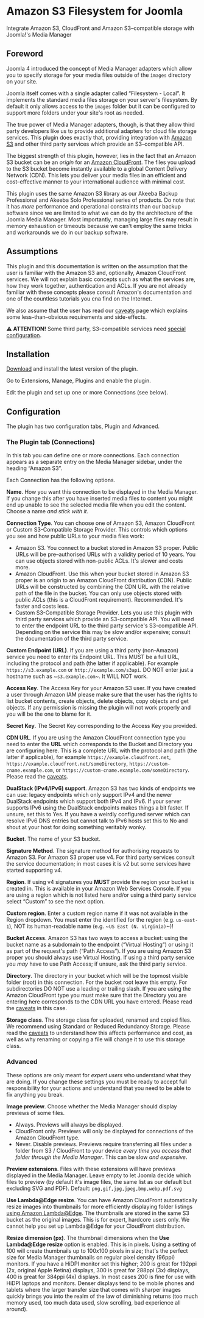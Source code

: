 # Amazon S3 Filesystem for Joomla

Integrate Amazon S3, CloudFront and Amazon S3–compatible storage with Joomla!'s Media Manager

## Foreword

Joomla 4 introduced the concept of Media Manager adapters which allow you to specify storage for your media files outside of the `images` directory on your site.

Joomla itself comes with a single adapter called “Filesystem - Local”. It implements the standard media files storage on your server's filesystem. By default it only allows access to the `images` folder but it can be configured to support more folders under your site's root as needed.

The true power of Media Manager adapters, though, is that they allow third party developers like us to provide additional adapters for cloud file storage services. This plugin does exactly that, providing integration with [Amazon S3](https://aws.amazon.com/s3/?nc2=h_ql_prod_st_s3) and other third party services which provide an S3–compatible API.

The biggest strength of this plugin, however, lies in the fact that an Amazon S3 bucket can be an _origin_ for an [Amazon CloudFront](https://aws.amazon.com/cloudfront/?nc2=h_ql_prod_nt_cf). The files you upload to the S3 bucket become instantly available to a global Content Delivery Network (CDN). This lets you deliver your media files in an efficient and cost–effective manner to your international audience with minimal cost.

This plugin uses the same Amazon S3 library as our Akeeba Backup Professional and Akeeba Solo Professional series of products. Do note that it has _more_ performance and operational constraints than our backup software since we are limited to what we can do by the architecture of the Joomla Media Manager. Most importantly, managing large files may result in memory exhaustion or timeouts because we can't employ the same tricks and workarounds we do in our backup software.

## Assumptions

This plugin and this documentation is written on the assumption that the user is familiar with the Amazon S3 and, optionally, Amazon CloudFront services. We will not explain basic concepts such as what the services are, how they work together, authentication and ACLs. If you are not already familiar with these concepts please consult Amazon's documentation and one of the countless tutorials you cna find on the Internet.

We also assume that the user has read our [caveats](caveats.md) page which explains some less–than–obvious requirements and side-effects.

**⚠️ ATTENTION!** Some third party, S3-compatible services need [special configuration](3pd-config.md).

## Installation

[Download](https://github.com/akeeba/plg_filesystem_s3/releases) and install the latest version of the plugin.

Go to Extensions, Manage, Plugins and enable the plugin.

Edit the plugin and set up one or more Connections (see below). 

## Configuration

The plugin has two configuration tabs, Plugin and Advanced.

### The Plugin tab (Connections)

In this tab you can define one or more connections. Each connection appears as a separate entry on the Media Manager sidebar, under the heading “Amazon S3”. 

Each Connection has the following options.

**Name**. How you want this connection to be displayed in the Media Manager. If you change this after you have inserted media files to content you might end up unable to see the selected media file when you edit the content. Choose a name _and stick with it_.

**Connection Type**. You can choose one of Amazon S3, Amazon CloudFront or Custom S3-Compatible Storage Provider. This controls which options you see and how public URLs to your media files work:
* Amazon S3. You connect to a bucket stored in Amazon S3 proper. Public URLs will be pre–authorised URLs with a validity period of 10 years. You can use objects stored with non-public ACLs. It's slower and costs more.
* Amazon CloudFront. Use this when your bucket stored in Amazon S3 proper is an origin to an Amazon CloudFront distribution (CDN). Public URLs will be constructed by combining the CDN URL with the relative path of the file in the bucket. You can only use objects stored with public ACLs (this is a CloudFront requirement). Recommended. It's faster and costs less.
* Custom S3-Compatible Storage Provider. Lets you use this plugin with third party services which provide an S3-compatible API. You will need to enter the endpoint URL to the third party service's S3-compatible API. Depending on the service this may be slow and/or expensive; consult the documentation of the third party service.

**Custom Endpoint (URL)**. If you are using a third party (non-Amazon) service you need to enter its Endpoint URL. This MUST be a full URL, including the protocol and path (the latter if applicable). For example `https://s3.example.com` or `http://example.com/s3api`. DO NOT enter just a hostname such as ~`s3.example.com`~. It WILL NOT work.

**Access Key**. The Access Key for your Amazon S3 user. If you have created a user through Amazon IAM please make sure that the user has the rights to list bucket contents, create objects, delete objects, copy objects and get objects. If any permission is missing the plugin will not work properly and you will be the one to blame for it.

**Secret Key**. The Secret Key corresponding to the Access Key you provided.

**CDN URL**. If you are using the Amazon CloudFront connection type you need to enter the **URL** which corresponds to the Bucket and Directory you are configuring here. This is a complete URL with the protocol and path (the latter if applicable), for example `https://example.cloudfront.net`, `https://example.cloudfront.net/someDirectory`, `https://custom-cname.example.com`, or `https://custom-cname.example.com/someDirectory`. Please read the [caveats](caveats.md).

**DualStack (IPv4/IPv6) support**. Amazon S3 has two kinds of endpoints we can use: legacy endpoints which only support IPv4 and the newer DualStack endpoints which support both IPv4 and IPv6. If your server supports IPv6 using the DualStack endpoints makes things a bit faster. If unsure, set this to Yes. If you have a weirdly configured server which can resolve IPv6 DNS entries but cannot talk to IPv6 hosts set this to No and shout at your host for doing something veritably wonky.

**Bucket**. The name of your S3 bucket.

**Signature Method**. The signature method for authorising requests to Amazon S3. For Amazon S3 proper use v4. For third party services consult the service documentation; in most cases it is v2 but some services have started supporting v4.

**Region**. If using v4 signatures you **MUST** provide the region your bucket is created in. This is available in your Amazon Web Services Console. If you are using a region which is not listed here and/or using a third party service select “Custom” to see the next option.

**Custom region**. Enter a custom region name if it was not available in the Region dropdown. You must enter the identified for the region (e.g. `us-east-1`), NOT its human-readable name (e.g. ~`US East (N. Virginia)`~)!

**Bucket Access**. Amazon S3 has two ways to access a bucket: using the bucket name as a subdomain to the endpoint (“Virtual Hosting“) or using it as part of the request's path (“Path Access”). If you are using Amazon S3 proper you should always use Virtual Hosting. If using a third party service you _may_ have to use Path Access; if unsure, ask the third party service.

**Directory**. The directory in your bucket which will be the topmost visible folder (root) in this connection. For the bucket root leave this empty. For subdirectories DO NOT use a leading or trailing slash. If you are using the Amazon CloudFront type you must make sure that the Directory you are entering here corresponds to the CDN URL you have entered. Please read the [caveats](caveats.md) in this case.

**Storage class**. The storage class for uploaded, renamed and copied files. We recommend using Standard or Reduced Redundancy Storage. Please read the [caveats](caveats.md) to understand how this affects performance and cost, as well as why renaming or copying a file will change it to use this storage class.

### Advanced

These options are only meant for _expert users_ who understand what they are doing. If you change these settings you must be ready to accept full responsibility for your actions and understand that you need to be able to fix anything you break.

**Image preview**. Choose whether the Media Manager should display previews of some files.
* Always. Previews will always be displayed.
* CloudFront only. Previews will only be displayed for connections of the Amazon CloudFront type.
* Never. Disable previews.
Previews require transferring all files under a folder from S3 / CloudFront to your device _every time you access that folder through the Media Manager_. This can be slow _and expensive_.

**Preview extensions**. Files with these extensions will have previews displayed in the Media Manager. Leave empty to let Joomla decide which files to preview (by default it's image files, the same list as our default but excluding SVG and PDF). Default: `png,gif,jpg,jpeg,bmp,webp,pdf,svg`

**Use Lambda@Edge resize**. You can have Amazon CloudFront automatically resize images into thumbnails for more efficiently displaying folder listings [using Amazon Lambda@Edge](https://aws.amazon.com/blogs/networking-and-content-delivery/resizing-images-with-amazon-cloudfront-lambdaedge-aws-cdn-blog/). The thumbnails are stored in the same S3 bucket as the original images. This is for expert, hardcore users only. We cannot help you set up Lambda@Edge for your CloudFront distribution.

**Resize dimension (px)**. The thumbnail dimensions when the **Use Lambda@Edge resize** option is enabled. This is in pixels. Using a setting of 100 will create thumbnails up to 100x100 pixels in size; that's the perfect size for Media Manager thumbnails on regular pixel density (96ppi) monitors. If you have a HiDPI monitor set this higher; 200 is great for 192ppi (2x, original Apple Retina) displays, 300 is great for 288ppi (3x) displays, 400 is great for 384ppi (4x) displays. In most cases 200 is fine for use with HiDPI laptops and monitors. Denser displays tend to be mobile phones and tablets where the larger transfer size that comes with sharper images quickly brings you into the realm of the law of diminishing returns (too much memory used, too much data used, slow scrolling, bad experience all around).